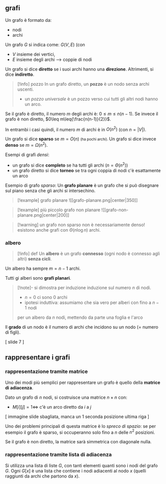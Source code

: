 ## grafi
Un grafo è formato da:
- nodi
- archi

Un grafo $G$ si indica come: $G(V,\,E)$ (con 
- $V$ insieme dei vertici, 
- $E$ insieme degli archi --> coppie di nodi

Un grafo si dice **diretto** se i suoi archi hanno una **direzione**.
Altrimenti, si dice **indiretto**.

>[!info] pozzo
>In un grafo diretto, un **pozzo** è un nodo senza archi uscenti.
>- un *pozzo universale* è un pozzo verso cui tutti gli altri nodi hanno un arco.

Se il grafo è diretto, il numero $m$ degli archi è: $0\leq m \leq n(n-1)$.
Se invece il grafo è non diretto, $0\leq m\leq{\frac{n(n-1)}{2}}$.

In entrambi i casi quindi, il numero $m$ di archi è in $O(n^2)$ (con $n=|V|$).

Un grafo si dice **sparso** se $m=O(n)$ <small> (ha pochi archi). </small>
Un grafo si dice invece **denso** se $m=\Omega (n^2)$.

Esempi di grafi *densi*:
- un grafo si dice **completo** se ha tutti gli archi ($n=\Theta(n^2)$)
- un grafo diretto si dice **torneo** se tra ogni coppia di nodi c'è esattamente un arco

Esempio di grafo *sparso*:
Un **grafo planare** è un grafo che si può disegnare sul piano senza che gli archi si intersechino.

>[!example] grafo planare
>![[grafo-planare.png|center|350]]

>[!example] più piccolo grafo non planare
>![[grafo-non-planare.png|center|200]]

> [!warning] un grafo non sparso non è necessariamente denso!
> esistono anche grafi con $\Theta(n \log n)$ archi.
### albero 

> [!info] def
> Un **albero** è un grafo **connesso** (ogni nodo è connesso agli altri) **senza cicli**.

Un albero ha sempre $m=n-1$ archi.

Tutti gi alberi sono **grafi planari**.

>[!note]- si dimostra per induzione
>induzione sul numero $n$ di nodi.
>- $n=0$ ci sono $0$ archi
>- ipotesi induttiva: assumiamo che sia vero per alberi con fino a $n-1$ nodi
>
>per un albero da $n$ nodi, mettendo da parte una foglia e l'arco

Il **grado** di un nodo è il numero di archi che incidono su un nodo (= numero di figli).

[ slide 7 ]

## rappresentare i grafi

### rappresentazione tramite matrice
Uno dei modi più semplici per rappresentare un grafo è quello della **matrice di adiacenza**.

Dato un grafo di $n$ nodi, si costruisce una matrice $n\times n$ con:
- $M[i][j]=1\iff$ c'è un arco diretto da $i$ a $j$

[ immagine slide sbagliata, manca un 1 seconda posizione ultima riga ]

Uno dei problemi principali di questa matrice è lo *spreco di spazio*: se per esempio il grafo è sparso, si occuperanno solo fino a $n$ delle $n^2$ posizioni.

Se il grafo è non diretto, la matrice sarà simmetrica con diagonale nulla.

### rappresentazione tramite lista di adiacenza
Si utilizza una lista di liste $G$, con tanti elementi quanti sono i nodi del grafo $G$. Ogni $G[x]$ è una lista che contiene i nodi adiacenti al nodo $x$ (quelli raggiunti da archi che partono da $x$).